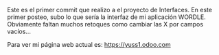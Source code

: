 Este es el primer commit que realizo a el proyecto de Interfaces.
En este primer posteo, subo lo que sería la interfaz de mi aplicación WORDLE.
Obviamente faltan muchos retoques como cambiar las X por campos vacíos...

Para ver mi página web actual es: https://yuss1.odoo.com

